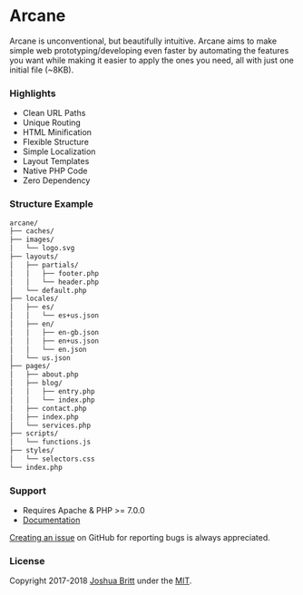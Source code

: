 # Arcane

Arcane is unconventional, but beautifully intuitive. Arcane aims to make simple web prototyping/developing even faster by automating the features you want while making it easier to apply the ones you need, all with just one initial file (~8KB).

### Highlights

- Clean URL Paths
- Unique Routing
- HTML Minification
- Flexible Structure
- Simple Localization
- Layout Templates
- Native PHP Code
- Zero Dependency

### Structure Example

``` txt
arcane/
├── caches/
├── images/
│   └── logo.svg
├── layouts/
│   ├── partials/
│   │   ├── footer.php
│   │   └── header.php
│   └── default.php
├── locales/
│   ├── es/
│   │   └── es+us.json
│   ├── en/
│   │   ├── en-gb.json
│   │   ├── en+us.json
│   │   └── en.json
│   └── us.json
├── pages/
│   ├── about.php
│   ├── blog/
│   │   ├── entry.php
│   │   └── index.php
│   ├── contact.php
│   ├── index.php
│   └── services.php
├── scripts/
│   └── functions.js
├── styles/
│   └── selectors.css
└── index.php
```

### Support

- Requires Apache & PHP >= 7.0.0
- [Documentation](MANUAL.md)

[Creating an issue](https://github.com/capachow/arcane/issues/) on GitHub for reporting bugs is always appreciated.

### License

Copyright 2017-2018 [Joshua Britt](https://github.com/capachow/) under the [MIT](LICENSE.md).
